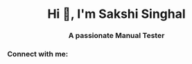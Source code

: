<h1 align="center">Hi 👋, I'm Sakshi Singhal</h1>
<h3 align="center">A passionate Manual Tester</h3>

<h3 align="left">Connect with me:</h3>
<p align="left">
</p>
